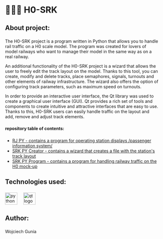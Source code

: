 <h1 align="left">🚂🚃🚃 H0-SRK</h1>

###

<h2 align="left">About project:</h2>

###

<div align="left">
<p>The H0-SRK project is a program written in Python that allows you to handle rail traffic on a H0 scale model. The program was created for lovers of model railways who want to manage their model in the same way as on a real railway.</p>

<p>An additional functionality of the H0-SRK project is a wizard that allows the user to freely edit the track layout on the model. Thanks to this tool, you can create, modify and delete tracks, place semaphores, signals, turnouts and other elements of railway infrastructure. The wizard also offers the option of configuring track parameters, such as maximum speed on turnouts.</p>

<p>In order to provide an interactive user interface, the Qt library was used to create a graphical user interface (GUI). Qt provides a rich set of tools and components to create intuitive and attractive interfaces that are easy to use. Thanks to this, H0-SRK users can easily handle traffic on the layout and add, remove and adjust track elements.</p>
</div>

###

<h4 align="left">repository table of contents:</h4>

###

<ul>
	<li><a href="https://github.com/wojciechgunia/H0-SRK/tree/main/RJ%20PY">RJ PY - contains a program for operating station displays /passenger information system/</a></li>
	<li><a href="https://github.com/wojciechgunia/H0-SRK/tree/main/SRK%20PY%20Creator">SRK PY Creator - contains a wizard that creates a file with the station's track layout</a></li>
	<li><a href="https://github.com/wojciechgunia/H0-SRK/tree/main/SRK%20PY%20Program">SRK PY Program - contains a program for handling railway traffic on the H0 mock-up</a></li>
</ul>

<h2 align="left">Technologies used:</h2>

###

<div align="left">
  <img src="https://cdn.jsdelivr.net/gh/devicons/devicon/icons/python/python-original.svg" height="40" alt="python logo"  />
  <img width="12" />
  <img src="https://cdn.jsdelivr.net/gh/devicons/devicon/icons/qt/qt-original.svg" height="40" alt="qt logo"  />
</div>

###

<h2 align="left">Author:</h2>

###

<p align="left">Wojciech Gunia</p>

###
